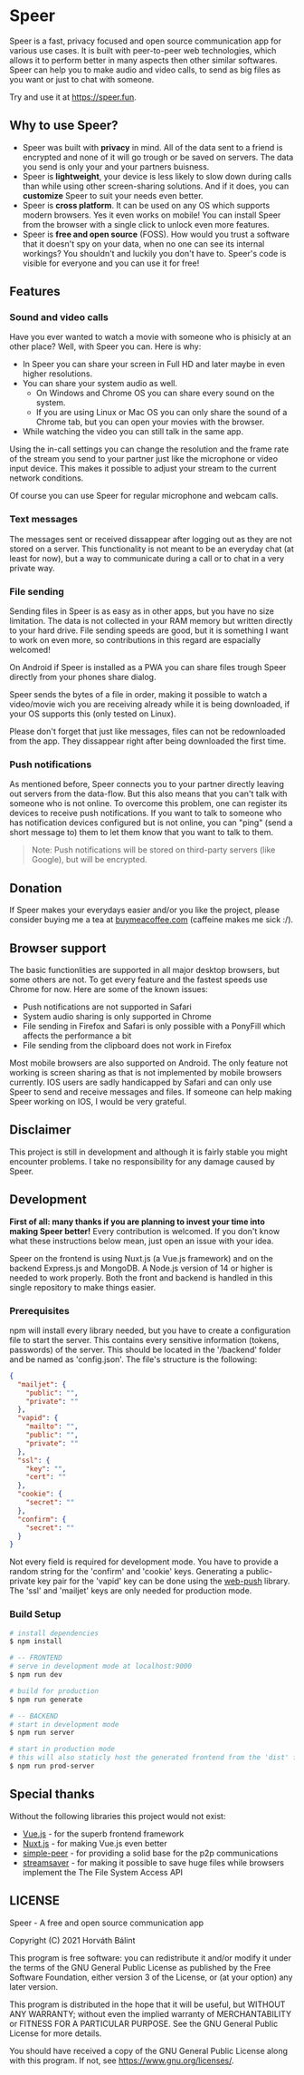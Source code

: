 # Speer

  Speer is a fast, privacy focused and open source communication app for various use cases. It is built with peer-to-peer web technologies, which allows it to perform better in many aspects then other similar softwares. Speer can help you to make audio and video calls, to send as big files as you want or just to chat with someone.

  Try and use it at <a href="https://speer.fun">https://speer.fun</a>.


## Why to use Speer?

  - Speer was built with **privacy** in mind. All of the data sent to a friend is encrypted and none of it will go trough or be saved on servers. The data you send is only your and your partners buisness. 
  - Speer is **lightweight**, your device is less likely to slow down during calls than while using other screen-sharing solutions. And if it does, you can **customize** Speer to suit your needs even better.
  - Speer is **cross platform**. It can be used on any OS which supports modern browsers. Yes it even works on mobile! You can install Speer from the browser with a single click to unlock even more features.
  - Speer is **free and open source** (FOSS). How would you trust a software that it doesn't spy on your data, when no one can see its internal workings? You shouldn't and luckily you don't have to. Speer's code is visible for everyone and you can use it for free!


## Features

### Sound and video calls

  Have you ever wanted to watch a movie with someone who is phisicly at an other place? Well, with Speer you can. Here is why:

  - In Speer you can share your screen in Full HD and later maybe in even higher resolutions. 
  - You can share your system audio as well.
    - On Windows and Chrome OS you can share every sound on the system.
    - If you are using Linux or Mac OS you can only share the sound of a Chrome tab, but you can open your movies with the browser.
  - While watching the video you can still talk in the same app.
  
  Using the in-call settings you can change the resolution and the frame rate of the stream you send to your partner just like the microphone or video input device. This makes it possible to adjust your stream to the current network conditions.

  Of course you can use Speer for regular microphone and webcam calls.

### Text messages

  The messages sent or received dissappear after logging out as they are not stored on a server. This functionality is not meant to be an everyday chat (at least for now), but a way to communicate during a call or to chat in a very private way.

### File sending

  Sending files in Speer is as easy as in other apps, but you have no size limitation. The data is not collected in your RAM memory but written directly to your hard drive. File sending speeds are good, but it is something I want to work on even more, so contributions in this regard are espacially welcomed!

  On Android if Speer is installed as a PWA you can share files trough Speer directly from your phones share dialog.
  
  Speer sends the bytes of a file in order, making it possible to watch a video/movie wich you are receiving already while it is being downloaded, if your OS supports this (only tested on Linux).

  Please don't forget that just like messages, files can not be redownloaded from the app. They dissappear right after being downloaded the first time.

### Push notifications

  As mentioned before, Speer connects you to your partner directly leaving out servers from the data-flow. But this also means that you can't talk with someone who is not online. To overcome this problem, one can register its devices to receive push notifications. If you want to talk to someone who has notification devices configured but is not online, you can "ping" (send a short message to) them to let them know that you want to talk to them.
  
  > Note: Push notifications will be stored on third-party servers (like Google), but will be encrypted.


## Donation

  If Speer makes your everydays easier and/or you like the project, please consider buying me a tea at [buymeacoffee.com](https://buymeacoffee.com/speer) (caffeine makes me sick :/).


## Browser support

  The basic functionlities are supported in all major desktop browsers, but some others are not. To get every feature and the fastest speeds use Chrome for now. Here are some of the known issues:
  - Push notifications are not supported in Safari
  - System audio sharing is only supported in Chrome
  - File sending in Firefox and Safari is only possible with a PonyFill which affects the performance a bit
  - File sending from the clipboard does not work in Firefox

  Most mobile browsers are also supported on Android. The only feature not working is screen sharing as that is not implemented by mobile browsers currently. IOS users are sadly handicapped by Safari and can only use Speer to send and receive messages and files. If someone can help making Speer working on IOS, I would be very grateful.


## Disclaimer

  This project is still in development and although it is fairly stable you might encounter problems. I take no responsibility for any damage caused by Speer.


## Development

  **First of all: many thanks if you are planning to invest your time into making Speer better!** Every contribution is welcomed. If you don't know what these instructions below mean, just open an issue with your idea.

  Speer on the frontend is using Nuxt.js (a Vue.js framework) and on the backend Express.js and MongoDB. A Node.js version of 14 or higher is needed to work properly. Both the front and backend is handled in this single repository to make things easier.

### Prerequisites

  npm will install every library needed, but you have to create a configuration file to start the server. This contains every sensitive information (tokens, passwords) of the server. This should be located in the '/backend' folder and be named as 'config.json'. The file's structure is the following:

  ```json
  {
    "mailjet": {
      "public": "",
      "private": ""
    },
    "vapid": {
      "mailto": "",
      "public": "",
      "private": ""
    },
    "ssl": {
      "key": "",
      "cert": ""
    },
    "cookie": {
      "secret": ""
    },
    "confirm": {
      "secret": ""
    }
  }
  ```

  Not every field is required for development mode. You have to provide a random string for the 'confirm' and 'cookie' keys. Generating a public-private key pair for the 'vapid' key can be done using the [web-push](https://www.npmjs.com/package/web-push) library. The 'ssl' and 'mailjet' keys are only needed for production mode.

### Build Setup

  ```bash
  # install dependencies
  $ npm install

  # -- FRONTEND
  # serve in development mode at localhost:9000
  $ npm run dev

  # build for production
  $ npm run generate

  # -- BACKEND
  # start in development mode
  $ npm run server

  # start in production mode
  # this will also staticly host the generated frontend from the 'dist' folder
  $ npm run prod-server

  ```

## Special thanks

  Without the following libraries this project would not exist:

  - [Vue.js](https://vuejs.org/) - for the superb frontend framework
  - [Nuxt.js](https://nuxtjs.org/) - for making Vue.js even better
  - [simple-peer](https://www.npmjs.com/package/simple-peer) - for providing a solid base for the p2p communications
  - [streamsaver](https://www.npmjs.com/package/streamsaver) - for making it possible to save huge files while browsers implement the The File System Access API

## LICENSE
  Speer - A free and open source communication app

  Copyright (C) 2021  Horváth Bálint

  This program is free software: you can redistribute it and/or modify
  it under the terms of the GNU General Public License as published by
  the Free Software Foundation, either version 3 of the License, or
  (at your option) any later version.

  This program is distributed in the hope that it will be useful,
  but WITHOUT ANY WARRANTY; without even the implied warranty of
  MERCHANTABILITY or FITNESS FOR A PARTICULAR PURPOSE.  See the
  GNU General Public License for more details.

  You should have received a copy of the GNU General Public License
  along with this program.  If not, see <https://www.gnu.org/licenses/>.